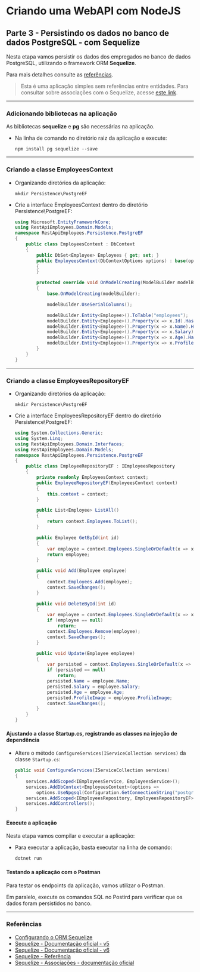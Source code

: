 # Criando uma WebAPI com NodeJS

## Parte 3 - Persistindo os dados no banco de dados PostgreSQL - com Sequelize

Nesta etapa vamos persistir os dados dos empregados no banco de dados PostgreSQL, utilizando o framework ORM **Sequelize**.

Para mais detalhes consulte as [referências](#referências).

> Esta é uma aplicação simples sem referências entre entidades. Para consultar sobre associações com o Sequelize, acesse [este link](https://sequelize.org/master/manual/assocs.html).


---
### Adicionando bibliotecas na aplicação

As bibliotecas **sequelize** e **pg** são necessárias na aplicação.

- Na linha de comando no diretório raiz da aplicação e execute:
  ```console
  npm install pg sequelize --save
  ```


---
### Criando a classe EmployeesContext

- Organizando diretórios da aplicação:
  ```console
  mkdir Persistence\PostgreEF
  ```
- Crie a interface EmployeesContext dentro do diretório Persistence\PostgreEF:
  ```csharp
  using Microsoft.EntityFrameworkCore;
  using RestApiEmployees.Domain.Models;
  namespace RestApiEmployees.Persistence.PostgreEF
  {
      public class EmployeesContext : DbContext
      {
          public DbSet<Employee> Employees { get; set; }
          public EmployeesContext(DbContextOptions options) : base(options)
          {
          }

          protected override void OnModelCreating(ModelBuilder modelBuilder)
          {
              base.OnModelCreating(modelBuilder);

              modelBuilder.UseSerialColumns();

              modelBuilder.Entity<Employee>().ToTable("employees");
              modelBuilder.Entity<Employee>().Property(x => x.Id).HasColumnName("id");
              modelBuilder.Entity<Employee>().Property(x => x.Name).HasColumnName("name");
              modelBuilder.Entity<Employee>().Property(x => x.Salary).HasColumnName("salary");
              modelBuilder.Entity<Employee>().Property(x => x.Age).HasColumnName("age");
              modelBuilder.Entity<Employee>().Property(x => x.ProfileImage).HasColumnName("profile_image");
          }
      }
  }
  ```



---
### Criando a classe EmployeesRepositoryEF

- Organizando diretórios da aplicação:
  ```console
  mkdir Persistence\PostgreEF
  ```
- Crie a interface EmployeesRepositoryEF dentro do diretório Persistence\PostgreEF:
  ```csharp
  using System.Collections.Generic;
  using System.Linq;
  using RestApiEmployees.Domain.Interfaces;
  using RestApiEmployees.Domain.Models;
  namespace RestApiEmployees.Persistence.PostgreEF
  {
      public class EmployeeRepositoryEF : IEmployeesRepository
      {
          private readonly EmployeesContext context;
          public EmployeeRepositoryEF(EmployeesContext context)
          {
              this.context = context;
          }

          public List<Employee> ListAll()
          {
              return context.Employees.ToList();
          }

          public Employee GetById(int id)
          {
              var employee = context.Employees.SingleOrDefault(x => x.Id == id);
              return employee;
          }

          public void Add(Employee employee)
          {
              context.Employees.Add(employee);
              context.SaveChanges();
          }

          public void DeleteById(int id)
          {
              var employee = context.Employees.SingleOrDefault(x => x.Id == id);
              if (employee == null)
                  return;
              context.Employees.Remove(employee);
              context.SaveChanges();
          }

          public void Update(Employee employee)
          {
              var persisted = context.Employees.SingleOrDefault(x => x.Id == employee.Id);
              if (persisted == null)
                  return;
              persisted.Name = employee.Name;
              persisted.Salary = employee.Salary;
              persisted.Age = employee.Age;
              persisted.ProfileImage = employee.ProfileImage;
              context.SaveChanges();
          }
      }
  }
  ```


#### Ajustando a classe Startup.cs, registrando as classes na injeção de dependência

- Altere o método ```ConfigureServices(IServiceCollection services)``` da classe ```Startup.cs```:
  ```csharp
  public void ConfigureServices(IServiceCollection services)
  {
      services.AddScoped<IEmployeesService, EmployeesService>();
      services.AddDbContext<EmployeesContext>(options =>
          options.UseNpgsql(Configuration.GetConnectionString("postgresql")));
      services.AddScoped<IEmployeesRepository, EmployeesRepositoryEF>();
      services.AddControllers();
  }
  ```

#### Execute a aplicação

Nesta etapa vamos compilar e executar a aplicação:

- Para executar a aplicação, basta executar na linha de comando:
  ```csharp
  dotnet run
  ```

#### Testando a aplicação com o Postman

Para testar os endpoints da aplicação, vamos utilizar o Postman.

Em paralelo, execute os comandos SQL no Postird para verificar que os dados foram persistidos no banco.



---
### Referências
 - [Configurando o ORM Sequelize](https://blog.rocketseat.com.br/nodejs-express-sequelize/)
 - [Sequelize - Documentação oficial - v5](https://sequelize.org/v5/index.html)
 - [Sequelize - Documentação oficial - v6](https://sequelize.org/master/index.html)
 - [Sequelize - Referência](https://sequelize.org/master/identifiers.html)
 - [Sequelize - Associações - documentação oficial](https://sequelize.org/master/manual/assocs.html)
 